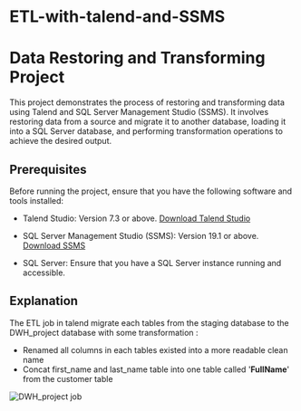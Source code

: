 # ETL-with-talend-and-SSMS

# Data Restoring and Transforming Project

This project demonstrates the process of restoring and transforming data using Talend and SQL Server Management Studio (SSMS). It involves restoring data from a source and migrate it to another database, loading it into a SQL Server database, and performing transformation operations to achieve the desired output.

## Prerequisites

Before running the project, ensure that you have the following software and tools installed:

- Talend Studio: Version 7.3 or above. [Download Talend Studio](https://www.talend.com/products/data-integration/data-integration-open-studio/)

- SQL Server Management Studio (SSMS): Version 19.1 or above. [Download SSMS](https://docs.microsoft.com/en-us/sql/ssms/download-sql-server-management-studio-ssms?view=sql-server-ver15)

- SQL Server: Ensure that you have a SQL Server instance running and accessible.

## Explanation

The ETL job in talend migrate each tables from the staging database to the DWH_project database with some transformation :

- Renamed all columns in each tables existed into a more readable clean name
- Concat first_name and last_name table into one table called '**FullName**' from the customer table

![DWH_project job](https://github.com/arvinantobahtiar/ETL-with-talend-SSMS/assets/111122086/7304f042-3c68-49e7-9afd-ab8e2098b1cd)

